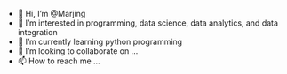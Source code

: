 - 👋 Hi, I’m @Marjing
- 👀 I’m interested in programming, data science, data analytics, and data integration
- 🌱 I’m currently learning python programming
- 💞️ I’m looking to collaborate on ...
- 📫 How to reach me ...

<!---
Marjing/Marjing is a ✨ special ✨ repository because its `README.md` (this file) appears on your GitHub profile.
You can click the Preview link to take a look at your changes.
--->
